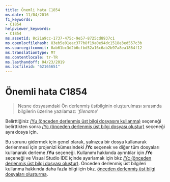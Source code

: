 ```yaml
---
title: Önemli hata C1854
ms.date: 11/04/2016
f1_keywords:
- C1854
helpviewer_keywords:
- C1854
ms.assetid: 8c21a9cc-1737-475c-9e57-8725cd8937c1
ms.openlocfilehash: 83eb5e01eac377b8f19a0e94dc1518e3ed557c3b
ms.sourcegitcommit: 0ab61bc3d2b6cfbd52a16c6ab2b97a8ea1864f12
ms.translationtype: MT
ms.contentlocale: tr-TR
ms.lasthandoff: 04/23/2019
ms.locfileid: "62165651"
---
```

# <a name="fatal-error-c1854"></a>Önemli hata C1854

> Nesne dosyasındaki Ön derlenmiş üstbilginin oluşturulması sırasında bilgilerin üzerine yazılamaz: '*filename*'

Belirttiğiniz [/Yu (önceden derlenmiş üst bilgi dosyasını kullanma)](../../build/reference/yu-use-precompiled-header-file.md) seçeneği belirttikten sonra [/Yc (önceden derlenmiş üst bilgi dosyası oluştur)](../../build/reference/yc-create-precompiled-header-file.md) seçeneği aynı dosya için.

Bu sorunu gidermek için genel olarak, yalnızca bir dosya kullanarak derlenmesi için projenizi kümesindeki **/Yc** seçenek ve diğer tüm dosyaları kullanarak derleme **/Yu** seçeneği. Kullanımı hakkında ayrıntılar için **/Yc** seçeneği ve Visual Studio IDE içinde ayarlamak için bkz [/Yc (önceden derlenmiş üst bilgi dosyası oluştur)](../../build/reference/yc-create-precompiled-header-file.md). Önceden derlenmiş üst bilgileri kullanma hakkında daha fazla bilgi için bkz. [önceden derlenmiş üst bilgi dosyaları oluşturma](../../build/creating-precompiled-header-files.md).
